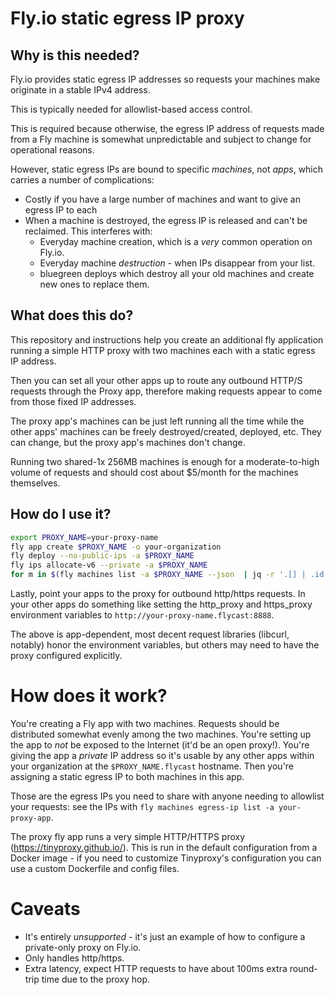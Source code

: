 # Fly.io static egress IP proxy

## Why is this needed?

Fly.io provides static egress IP addresses so requests your machines make
originate in a stable IPv4 address.

This is typically needed for allowlist-based access control.

This is required because otherwise, the egress IP address of requests made from
a Fly machine is somewhat unpredictable and subject to change for operational
reasons.

However, static egress IPs are bound to specific _machines_, not _apps_, which
carries a number of complications:

* Costly if you have a large number of machines and want to give an egress IP
  to each
* When a machine is destroyed, the egress IP is released and can't be
  reclaimed. This interferes with:
    * Everyday machine creation, which is a _very_ common operation on Fly.io.
    * Everyday machine _destruction_ - when IPs disappear from your list.
    * bluegreen deploys which destroy all your old machines and create new ones
      to replace them.

## What does this do?
This repository and instructions help you create an additional fly application
running a simple HTTP proxy with two machines each with a static egress IP
address.

Then you can set all your other apps up to route any outbound HTTP/S requests
through the Proxy app, therefore making requests appear to come from those
fixed IP addresses.

The proxy app's machines can be just left running all the time while the other
apps' machines can be freely destroyed/created, deployed, etc. They can change,
but the proxy app's machines don't change.

Running two shared-1x 256MB machines is enough for a moderate-to-high volume of
requests and should cost about $5/month for the machines themselves.



## How do I use it?

```bash
export PROXY_NAME=your-proxy-name
fly app create $PROXY_NAME -o your-organization
fly deploy --no-public-ips -a $PROXY_NAME
fly ips allocate-v6 --private -a $PROXY_NAME
for m in $(fly machines list -a $PROXY_NAME --json  | jq -r '.[] | .id'); do fly machine egress-ip allocate -a $PROXY_NAME --yes $m; done
```

Lastly, point your apps to the proxy for outbound http/https requests. In your
other apps do something like setting the http_proxy and https_proxy environment
variables to `http://your-proxy-name.flycast:8888`.

The above is app-dependent, most decent request libraries (libcurl, notably)
honor the environment variables, but others may need to have the proxy
configured explicitly.

# How does it work?

You're creating a Fly app with two machines. Requests should be distributed
somewhat evenly among the two machines. You're setting up the app to _not_ be
exposed to the Internet (it'd be an open proxy!). You're giving the app a
_private_ IP address so it's usable by any other apps within your organization
at the `$PROXY_NAME.flycast` hostname. Then you're assigning a static
egress IP to both machines in this app.

Those are the egress IPs you need to share with anyone needing to allowlist
your requests: see the IPs with `fly machines egress-ip list -a your-proxy-app`.

The proxy fly app runs a very simple HTTP/HTTPS proxy
(https://tinyproxy.github.io/). This is run in the default configuration from a
Docker image - if you need to customize Tinyproxy's configuration you can use a
custom Dockerfile and config files.

# Caveats

* It's entirely _unsupported_ - it's just an example of how to configure a
  private-only proxy on Fly.io.
* Only handles http/https.
* Extra latency, expect HTTP requests to have about 100ms extra round-trip time
  due to the proxy hop.
